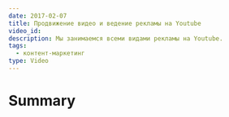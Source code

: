 ```yaml
---
date: 2017-02-07
title: Продвижение видео и ведение рекламы на Youtube
video_id: 
description: Мы занимаемся всеми видами рекламы на Youtube.
tags:
  - контент-маркетинг
type: Video
---
```

# Summary
